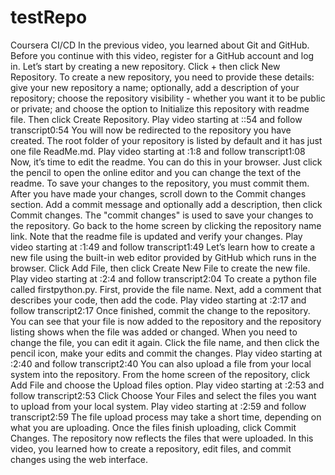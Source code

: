 # testRepo
Coursera CI/CD
In the previous video, you learned about Git and GitHub. Before you continue with this video, register for a GitHub account and log in. Let’s start by creating a new repository. Click + then click New Repository. To create a new repository, you need to provide these details: give your new repository a name; optionally, add a description of your repository; choose the repository visibility - whether you want it to be public or private; and choose the option to Initialize this repository with readme file. Then click Create Repository.
Play video starting at ::54 and follow transcript0:54
You will now be redirected to the repository you have created. The root folder of your repository is listed by default and it has just one file ReadMe.md.
Play video starting at :1:8 and follow transcript1:08
Now, it’s time to edit the readme. You can do this in your browser. Just click the pencil to open the online editor and you can change the text of the readme. To save your changes to the repository, you must commit them. After you have made your changes, scroll down to the Commit changes section. Add a commit message and optionally add a description, then click Commit changes. The "commit changes" is used to save your changes to the repository. Go back to the home screen by clicking the repository name link. Note that the readme file is updated and verify your changes.
Play video starting at :1:49 and follow transcript1:49
Let’s learn how to create a new file using the built-in web editor provided by GitHub which runs in the browser. Click Add File, then click Create New File to create the new file.
Play video starting at :2:4 and follow transcript2:04
To create a python file called firstpython.py. First, provide the file name. Next, add a comment that describes your code, then add the code.
Play video starting at :2:17 and follow transcript2:17
Once finished, commit the change to the repository. You can see that your file is now added to the repository and the repository listing shows when the file was added or changed. When you need to change the file, you can edit it again. Click the file name, and then click the pencil icon, make your edits and commit the changes.
Play video starting at :2:40 and follow transcript2:40
You can also upload a file from your local system into the repository. From the home screen of the repository, click Add File and choose the Upload files option.
Play video starting at :2:53 and follow transcript2:53
Click Choose Your Files and select the files you want to upload from your local system.
Play video starting at :2:59 and follow transcript2:59
The file upload process may take a short time, depending on what you are uploading. Once the files finish uploading, click Commit Changes. The repository now reflects the files that were uploaded. In this video, you learned how to create a repository, edit files, and commit changes using the web interface.
